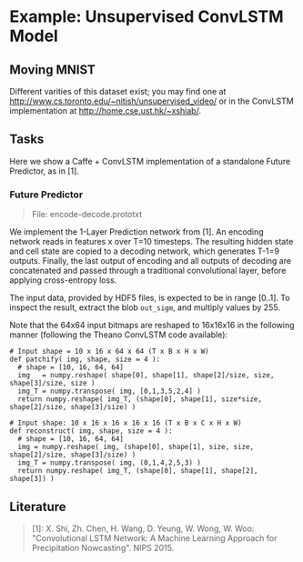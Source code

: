 # Example: Unsupervised ConvLSTM Model

## Moving MNIST
Different varities of this dataset exist; you may find one at http://www.cs.toronto.edu/~nitish/unsupervised_video/ or in the ConvLSTM implementation at http://home.cse.ust.hk/~xshiab/.

## Tasks
Here we show a Caffe + ConvLSTM implementation of a standalone Future Predictor, as in [1].

### Future Predictor
> File: encode-decode.prototxt

We implement the 1-Layer Prediction network from [1]. An encoding network reads in features x over T=10 timesteps. The resulting hidden state and cell state are copied to a decoding network, which generates T-1=9 outputs. Finally, the last output of encoding and all outputs of decoding are concatenated and passed through a traditional convolutional layer, before applying cross-entropy loss.

The input data, provided by HDF5 files, is expected to be in range [0..1]. To inspect the result, extract the blob `out_sigm`, and multiply values by 255.

Note that the 64x64 input bitmaps are reshaped to 16x16x16 in the following manner (following the Theano ConvLSTM code available):

```
# Input shape = 10 x 16 x 64 x 64 (T x B x H x W)
def patchify( img, shape, size = 4 ):
  # shape = [10, 16, 64, 64]
  img   = numpy.reshape( shape[0], shape[1], shape[2]/size, size, shape[3]/size, size )
  img_T = numpy.transpose( img, [0,1,3,5,2,4] )
  return numpy.reshape( img_T, (shape[0], shape[1], size*size, shape[2]/size, shape[3]/size) )

# Input shape: 10 x 16 x 16 x 16 x 16 (T x B x C x H x W)
def reconstruct( img, shape, size = 4 ):
  # shape = [10, 16, 64, 64]
  img = numpy.reshape( img, (shape[0], shape[1], size, size, shape[2]/size, shape[3]/size) )
  img_T = numpy.transpose( img, (0,1,4,2,5,3) )
  return numpy.reshape( img_T, (shape[0], shape[1], shape[2], shape[3]) )
```


## Literature
> [1]: X. Shi, Zh. Chen, H. Wang, D. Yeung, W. Wong, W. Woo: "Convolutional LSTM Network: A Machine Learning Approach for Precipitation Nowcasting". NIPS 2015.
